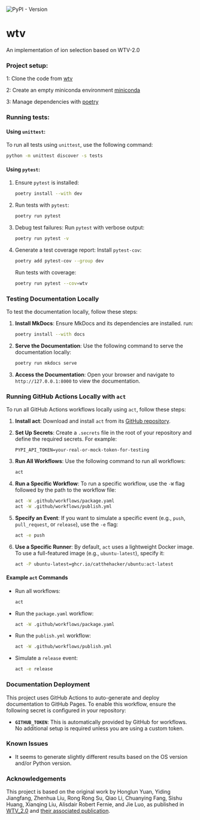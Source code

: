![PyPI - Version](https://img.shields.io/pypi/v/wtv)

# wtv

An implementation of ion selection based on WTV-2.0

### Project setup:

1: Clone the code from [wtv](https://github.com/RECETOX/wtv)

2: Create an empty miniconda environment [miniconda](https://www.anaconda.com/docs/getting-started/miniconda/main)

3: Manage dependencies with [poetry](https://python-poetry.org/)

### Running tests:

#### Using `unittest`:

To run all tests using `unittest`, use the following command:

```bash
python -m unittest discover -s tests
```

#### Using `pytest`:

1. Ensure `pytest` is installed:

   ```bash
   poetry install --with dev
   ```

2. Run tests with `pytest`:

   ```bash
   poetry run pytest
   ```

3. Debug test failures:
   Run `pytest` with verbose output:

   ```bash
   poetry run pytest -v
   ```

4. Generate a test coverage report:
   Install `pytest-cov`:

   ```bash
   poetry add pytest-cov --group dev
   ```

   Run tests with coverage:

   ```bash
   poetry run pytest --cov=wtv
   ```

### Testing Documentation Locally

To test the documentation locally, follow these steps:

1. **Install MkDocs**:
   Ensure MkDocs and its dependencies are installed. run:

   ```bash
   poetry install --with docs
   ```

2. **Serve the Documentation**:
   Use the following command to serve the documentation locally:

   ```bash
   poetry run mkdocs serve
   ```

3. **Access the Documentation**:
   Open your browser and navigate to `http://127.0.0.1:8000` to view the documentation.

### Running GitHub Actions Locally with `act`

To run all GitHub Actions workflows locally using `act`, follow these steps:

1. **Install act**:
   Download and install `act` from its [GitHub repository](https://github.com/nektos/act).

2. **Set Up Secrets**:
   Create a `.secrets` file in the root of your repository and define the required secrets. For example:

   ```
   PYPI_API_TOKEN=your-real-or-mock-token-for-testing
   ```

3. **Run All Workflows**:
   Use the following command to run all workflows:

   ```bash
   act
   ```

4. **Run a Specific Workflow**:
   To run a specific workflow, use the `-W` flag followed by the path to the workflow file:

   ```bash
   act -W .github/workflows/package.yaml
   act -W .github/workflows/publish.yml
   ```

5. **Specify an Event**:
   If you want to simulate a specific event (e.g., `push`, `pull_request`, or `release`), use the `-e` flag:

   ```bash
   act -e push
   ```

6. **Use a Specific Runner**:
   By default, `act` uses a lightweight Docker image. To use a full-featured image (e.g., `ubuntu-latest`), specify it:
   ```bash
   act -P ubuntu-latest=ghcr.io/catthehacker/ubuntu:act-latest
   ```

#### Example `act` Commands

- Run all workflows:

  ```bash
  act
  ```

- Run the `package.yaml` workflow:

  ```bash
  act -W .github/workflows/package.yaml
  ```

- Run the `publish.yml` workflow:

  ```bash
  act -W .github/workflows/publish.yml
  ```

- Simulate a `release` event:
  ```bash
  act -e release
  ```

### Documentation Deployment

This project uses GitHub Actions to auto-generate and deploy documentation to GitHub Pages. To enable this workflow, ensure the following secret is configured in your repository:

- **`GITHUB_TOKEN`**: This is automatically provided by GitHub for workflows. No additional setup is required unless you are using a custom token.

### Known Issues

- It seems to generate slightly different results based on the OS version and/or Python version.

### Acknowledgements

This project is based on the original work by Honglun Yuan, Yiding Jiangfang, Zhenhua Liu, Rong Rong Su, Qiao Li, Chuanying Fang, Sishu Huang, Xianqing Liu, Alisdair Robert Fernie, and Jie Luo, as published in [WTV_2.0](https://github.com/yuanhonglun/WTV_2.0) and [their associated publication](https://doi.org/10.1016/j.molp.2024.04.012).
